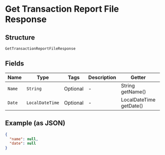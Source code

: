 
# Get Transaction Report File Response

## Structure

`GetTransactionReportFileResponse`

## Fields

| Name | Type | Tags | Description | Getter | Setter |
|  --- | --- | --- | --- | --- | --- |
| `Name` | `String` | Optional | - | String getName() | setName(String name) |
| `Date` | `LocalDateTime` | Optional | - | LocalDateTime getDate() | setDate(LocalDateTime date) |

## Example (as JSON)

```json
{
  "name": null,
  "date": null
}
```

